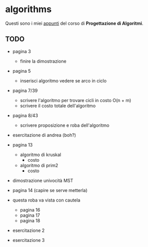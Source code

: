 # algorithms 

Questi sono i miei [appunti](https://raw.githubusercontent.com/ph04/algorithms/main/src/main.pdf) del corso di **Progettazione di Algoritmi**.

## TODO

- pagina 3
    - finire la dimostrazione

- pagina 5
    - inserisci algoritmo vedere se arco in ciclo

- pagina 7/39
    - scrivere l'algoritmo per trovare cicli in costo O(n + m)
    - scrivere il costo totale dell'algoritmo

- pagina 8/43
    - scrivere proposizione e roba dell'algoritmo

- esercitazione di andrea (boh?)

- pagina 13
    - algoritmo di kruskal
        - costo
    - algoritmo di prim2
        - costo

- dimostrazione univocità MST

- pagina 14 (capire se serve metterla)

- questa roba va vista con cautela
    - pagina 16
    - pagina 17
    - pagina 18

- esercitazione 2
- esercitazione 3

